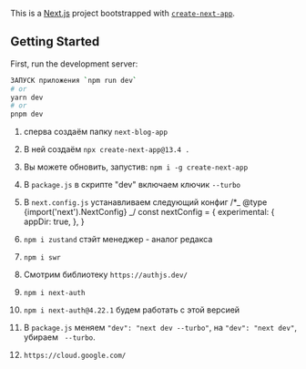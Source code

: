 This is a [Next.js](https://nextjs.org/) project bootstrapped with [`create-next-app`](https://github.com/vercel/next.js/tree/canary/packages/create-next-app).

## Getting Started

First, run the development server:

```bash
ЗАПУСК приложения `npm run dev`
# or
yarn dev
# or
pnpm dev
```

1. сперва создаём папку `next-blog-app`
2. В ней создаём `npx create-next-app@13.4 .`
3. Вы можете обновить, запустив: `npm i -g create-next-app`
4. В `package.js` в скрипте "dev" включаем ключик `--turbo`
5. В `next.config.js` устанавливаем следующий конфиг
   /\*_ @type {import('next').NextConfig} _/
   const nextConfig = {
   experimental: {
   appDir: true,
   },
   }

6. `npm i zustand` стэйт менеджер - аналог редакса
7. `npm i swr`
8. Смотрим библиотеку `https://authjs.dev/`
9. `npm i next-auth`
10. `npm i next-auth@4.22.1` будем работать с этой версией
11. В `package.js` меняем `"dev": "next dev --turbo"`, на `"dev": "next dev"`, убираем ` --turbo`.
12. `https://cloud.google.com/`

